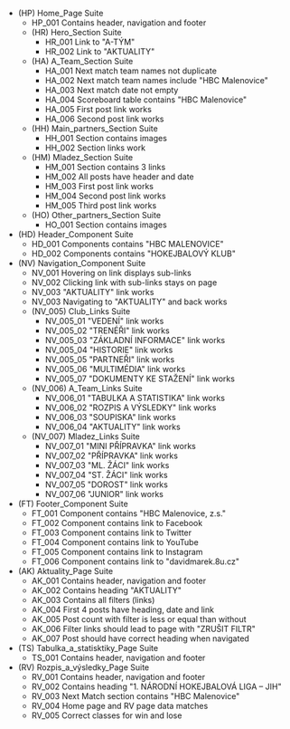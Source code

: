 - (HP) Home_Page Suite
  - HP_001 Contains header, navigation and footer
  - (HR) Hero_Section Suite
    - HR_001 Link to "A-TÝM"
    - HR_002 Link to "AKTUALITY"
  - (HA) A_Team_Section Suite
    - HA_001 Next match team names not duplicate
    - HA_002 Next match team names include "HBC Malenovice"
    - HA_003 Next match date not empty
    - HA_004 Scoreboard table contains "HBC Malenovice"
    - HA_005 First post link works
    - HA_006 Second post link works
  - (HH) Main_partners_Section Suite
    - HH_001 Section contains images
    - HH_002 Section links work
  - (HM) Mladez_Section Suite
    - HM_001 Section contains 3 links
    - HM_002 All posts have header and date
    - HM_003 First post link works
    - HM_004 Second post link works
    - HM_005 Third post link works
  - (HO) Other_partners_Section Suite
    - HO_001 Section contains images
- (HD) Header_Component Suite
  - HD_001 Components contains "HBC MALENOVICE"
  - HD_002 Components contains "HOKEJBALOVÝ KLUB"
- (NV) Navigation_Component Suite
  - NV_001 Hovering on link displays sub-links
  - NV_002 Clicking link with sub-links stays on page
  - NV_003 "AKTUALITY" link works
  - NV_003 Navigating to "AKTUALITY" and back works
  - (NV_005) Club_Links Suite
    - NV_005_01 "VEDENÍ" link works
    - NV_005_02 "TRENÉŘI" link works
    - NV_005_03 "ZÁKLADNÍ INFORMACE" link works
    - NV_005_04 "HISTORIE" link works
    - NV_005_05 "PARTNEŘI" link works
    - NV_005_06 "MULTIMÉDIA" link works
    - NV_005_07 "DOKUMENTY KE STAŽENÍ" link works
  - (NV_006) A_Team_Links Suite
    - NV_006_01 "TABULKA A STATISTIKA" link works
    - NV_006_02 "ROZPIS A VÝSLEDKY" link works
    - NV_006_03 "SOUPISKA" link works
    - NV_006_04 "AKTUALITY" link works
  - (NV_007) Mladez_Links Suite
    - NV_007_01 "MINI PŘÍPRAVKA" link works
    - NV_007_02 "PŘÍPRAVKA" link works
    - NV_007_03 "ML. ŽÁCI" link works
    - NV_007_04 "ST. ŽÁCI" link works
    - NV_007_05 "DOROST" link works
    - NV_007_06 "JUNIOR" link works
- (FT) Footer_Component Suite
  - FT_001 Component contains "HBC Malenovice, z.s."
  - FT_002 Component contains link to Facebook
  - FT_003 Component contains link to Twitter
  - FT_004 Component contains link to YouTube
  - FT_005 Component contains link to Instagram
  - FT_006 Component contains link to "davidmarek.8u.cz"
- (AK) Aktuality_Page Suite
  - AK_001 Contains header, navigation and footer
  - AK_002 Contains heading "AKTUALITY"
  - AK_003 Contains all filters (links)
  - AK_004 First 4 posts have heading, date and link
  - AK_005 Post count with filter is less or equal than without
  - AK_006 Filter links should lead to page with "ZRUŠIT FILTR"
  - AK_007 Post should have correct heading when navigated
- (TS) Tabulka_a_statisktiky_Page Suite
  - TS_001 Contains header, navigation and footer
- (RV) Rozpis_a_výsledky_Page Suite
  - RV_001 Contains header, navigation and footer
  - RV_002 Contains heading "1. NÁRODNÍ HOKEJBALOVÁ LIGA – JIH"
  - RV_003 Next Match section contains "HBC Malenovice"
  - RV_004 Home page and RV page data matches
  - RV_005 Correct classes for win and lose
